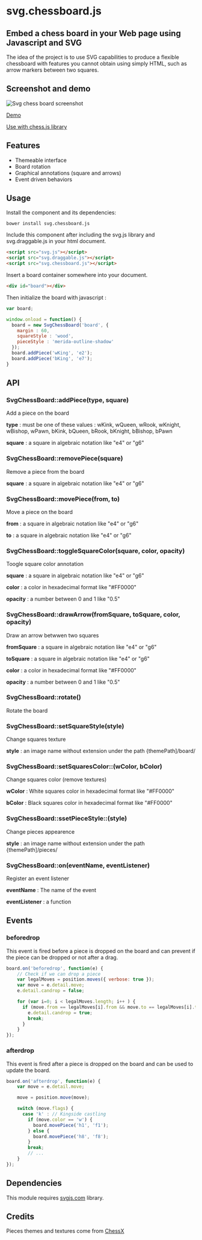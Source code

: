 # svg.chessboard.js 

## Embed a chess board in your Web page using Javascript and SVG

The idea of the project is to use SVG capabilities to produce a flexible chessboard with features you cannot obtain using simply HTML, such as arrow markers between two squares.

## Screenshot and demo

![Svg chess board screenshot](https://ilhooq.github.io/svgchessboard/images/Chessboard_SVG.jpg)

[Demo](https://ilhooq.github.io/svgchessboard/demo/)

[Use with chess.js library](https://ilhooq.github.io/svgchessboard/demo/chessgame.html)

## Features

* Themeable interface
* Board rotation
* Graphical annotations (square and arrows)
* Event driven behaviors

## Usage

Install the component and its dependencies:

    bower install svg.chessboard.js

Include this component after including the svg.js library and svg.draggable.js in your html document.

```html
<script src="svg.js"></script>
<script src="svg.draggable.js"></script>
<script src="svg.chessboard.js"></script>
```

Insert a board container somewhere into your document.

```html
<div id="board"></div>
```

Then initialize the board with javascript :

```javascript
var board;

window.onload = function() {
  board = new SvgChessBoard('board', {
    margin : 60,
    squareStyle : 'wood',
    pieceStyle : 'merida-outline-shadow'
  });
  board.addPiece('wKing', 'e2');
  board.addPiece('bKing', 'e7');
}
```
## API

### SvgChessBoard::addPiece(type, square)

Add a piece on the board

**type** : must be one of these values : wKink, wQueen, wRook, wKnight, wBishop, wPawn, bKink, bQueen, bRook, bKnight, bBishop, bPawn 

**square** : a square in algebraic notation like "e4" or "g6"

### SvgChessBoard::removePiece(square)

Remove a piece from the board

**square** : a square in algebraic notation like "e4" or "g6"

### SvgChessBoard::movePiece(from, to)

Move a piece on the board

**from** : a square in algebraic notation like "e4" or "g6"

**to** : a square in algebraic notation like "e4" or "g6"

### SvgChessBoard::toggleSquareColor(square, color, opacity)

Toogle square color annotation

**square** : a square in algebraic notation like "e4" or "g6"

**color** : a color in hexadecimal format like "#FF0000"

**opacity** : a number between 0 and 1 like "0.5"

### SvgChessBoard::drawArrow(fromSquare, toSquare, color, opacity)

Draw an arrow betwwen two squares

**fromSquare** : a square in algebraic notation like "e4" or "g6"

**toSquare** : a square in algebraic notation like "e4" or "g6"

**color** : a color in hexadecimal format like "#FF0000"

**opacity** : a number between 0 and 1 like "0.5"

### SvgChessBoard::rotate()

Rotate the board

### SvgChessBoard::setSquareStyle(style)

Change squares texture

**style** : an image name without extension under the path {themePath]/board/

### SvgChessBoard::setSquaresColor::(wColor, bColor)

Change squares color (remove textures)

**wColor** : White squares color in hexadecimal format like "#FF0000"

**bColor** : Black squares color in hexadecimal format like "#FF0000"

### SvgChessBoard::ssetPieceStyle::(style)

Change pieces appearence

**style** : an image name without extension under the path {themePath]/pieces/

### SvgChessBoard::on(eventName, eventListener)

Register an event listener

**eventName** : The name of the event

**eventListener** : a function

## Events

### beforedrop

This event is fired before a piece is dropped on the board and can prevent if the piece can be dropped or not after a drag.

```javascript
board.on('beforedrop', function(e) {
    // Check if we can drop a piece
    var legalMoves = position.moves({ verbose: true });
    var move = e.detail.move;
    e.detail.candrop = false;

    for (var i=0; i < legalMoves.length; i++ ) {
      if (move.from == legalMoves[i].from && move.to == legalMoves[i].to) {
        e.detail.candrop = true;
        break;
      }
    }
});
```

### afterdrop

This event is fired after a piece is dropped on the board and can be used to update the board.

```javascript
board.on('afterdrop', function(e) {
    var move = e.detail.move;

    move = position.move(move);

    switch (move.flags) {
      case 'k' : // Kingside castling
        if (move.color == 'w') {
          board.movePiece('h1', 'f1');
        } else {
          board.movePiece('h8', 'f8');
        }
        break;
        // ...
    }
});
```

## Dependencies
This module requires [svgjs.com](http://svgjs.com) library.

## Credits
Pieces themes and textures come from [ChessX](http://chessx.sourceforge.net)
